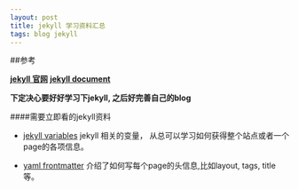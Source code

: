 ```yaml
---
layout: post
title: jekyll 学习资料汇总
tags: blog jekyll
---
```


##参考

[**jekyll 官网**](http://jekyllrb.com/)
[**jekyll document**](http://jekyllrb.com/docs/home/)

**下定决心要好好学习下jekyll, 之后好完善自己的blog**

####需要立即看的jekyll资料

* [jekyll variables](http://jekyllrb.com/docs/variables/)  jekyll 相关的变量， 从总可以学习如何获得整个站点或者一个page的各项信息。

* [yaml frontmatter](http://jekyllrb.com/docs/frontmatter/) 介绍了如何写每个page的头信息,比如layout, tags, title 等。
